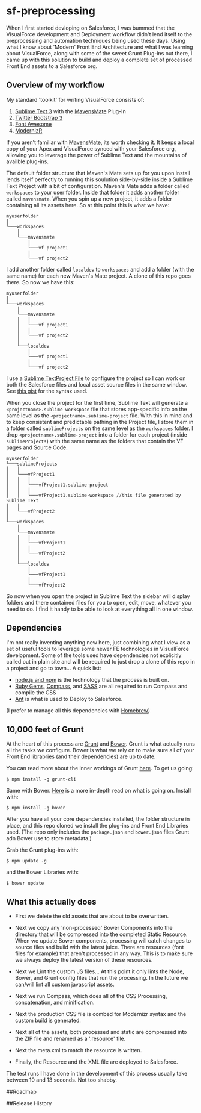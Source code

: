 # sf-preprocessing
When I first started devloping on Salesforce, I was bummed that the VisualForce development and Deployment workflow didn't lend itself to the preprocessing and automation techniques being used these days. Using what I know about 'Modern' Front End Architecture and what I was learning about VisualForce, along with some of the sweet Grunt Plug-ins out there, I came up with this solution to build and deploy a complete set of processed Front End assets to a Salesforce org.

## Overview of my workflow
My standard 'toolkit' for writing VisualForce consists of:
 1. [Sublime Text 3](http://www.sublimetext.com/) with the [MavensMate](http://mavensmate.com/) Plug-In
 2. [Twitter Bootstrap 3](http://getbootstrap.com/)
 3. [Font Awesome](http://fortawesome.github.io/Font-Awesome/)
 4. [ModernizR](http://modernizr.com/)
 
If you aren't familiar with [MavensMate](http://mavensmate.com/), its worth checking it. It keeps a local copy of your Apex and VisualForce synced with your Salesforce org, allowing you to leverage the power of Sublime Text and the mountains of availble plug-ins.

The default folder structure that Maven's Mate sets up for you upon install lends itself perfectly to running this soulution side-by-side inside a Sublime Text Project with a bit of configuration. Maven's Mate adds a folder called `workspaces` to your user folder. Inside that folder it adds another folder called `mavensmate`. When you spin up a new project, it adds a folder containing all its assets here. So at this point this is what we have:

```
myuserfolder
│
└───workspaces
    │
    └───mavensmate
        │
        └───vf project1
        │
        └───vf project2
```

I add another folder called `localdev` to `workspaces` and add a folder (with the same name) for each new Maven's Mate project. A clone of this repo goes there. So now we have this:

```
myuserfolder
│
└───workspaces
    │
    └───mavensmate
    │   │
    │   └───vf project1
    │   │
    │   └───vf project2
    │   
    └───localdev
        │
        └───vf project1
        │
        └───vf project2
```

I use a [Sublime TextProject File](http://www.sublimetext.com/docs/3/projects.html) to configure the project so I can work on both the Salesforce files and local asset source files in the same window. See [this gist](https://gist.github.com/cwgieselman/01abfa30fa05bddb3469) for the syntax used.

When you close the project for the first time, Sublime Text will generate a `<projectname>.sublime-workspace` file that stores app-specific info on the same level as the `<projectname>.sublime-project` file. With this in mind and to keep consistent and predictable pathing in the Project file, I store them in a folder called `sublimeProjects` on the same level as the `workspaces` folder. I drop `<projectname>.sublime-project` into a folder for each project (inside `sublimeProjects`) with the same name as the folders that contain the VF pages and Source Code.

```
myuserfolder
└───sublimeProjects
│   │
│   └───vfProject1
│   │   │
│   │   └───vfProject1.sublime-project
│   │   │
│   │   └───vfProject1.sublime-workspace //this file generated by Sublime Text
│   │
│   └───vfProject2
│
└───workspaces
    │
    └───mavensmate
    │   │
    │   └───vfProject1
    │   │
    │   └───vfProject2
    │   
    └───localdev
        │
        └───vfProject1
        │
        └───vfProject2
```

So now when you open the project in Sublime Text the sidebar will display folders and there contained files for you to open, edit, move, whatever you need to do. I find it handy to be able to look at everything all in one window.


## Dependencies
I'm not really inventing anything new here, just combining what I view as a set of useful tools to leverage some newer FE technologies in VisualForce development. Some of the tools used have dependencies not explicitly called out in plain site and will be required to just drop a clone of this repo in a project and go to town... A quick list:
 - [node.js and npm](https://nodejs.org/) is the technology that the process is built on.
 - [Ruby Gems](https://rubygems.org/), [Compass](http://compass-style.org/install/), and [SASS](http://sass-lang.com/install) are all required to run Compass and compile the CSS
 - [Ant](http://ant.apache.org/index.html) is what is used to Deploy to Salesforce.

(I prefer to manage all this dependencies with [Homebrew](http://brew.sh/))

## 10,000 feet of Grunt
At the heart of this process are [Grunt](http://gruntjs.com/) and [Bower](http://bower.io/). Grunt is what actually runs all the tasks we configure. Bower is what we rely on to make sure all of your Front End librabries (and their dependencies) are up to date.

You can read more about the inner workings of Grunt [here](http://gruntjs.com/getting-started). To get us going:
```
$ npm install -g grunt-cli
```

Same with Bower. [Here](http://bower.io/#getting-started) is a more in-depth read on what is going on. Install with:
```
$ npm install -g bower
```

After you have all your core dependencies installed, the folder structure in place, and this repo cloned we install the plug-ins and Front End Libraries used. (The repo only includes the `package.json` and `bower.json` files Grunt adn Bower use to store metadata.)

Grab the Grunt plug-ins with:
```
$ npm update -g
```

and the Bower Libraries with:
```
$ bower update
```



## What this actually does



- First we delete the old assets that are about to be overwritten.

- Next we copy any 'non-processed' Bower Components into the directory that will be compressed into the completed Static Resource. When we update Bower components, processing will catch changes to source files and build with the latest juice. There are resources (font files for example) that aren't processed in any way. This is to make sure we always deploy the latest version of these resources.

- Next we Lint the custom JS files... At this point it only lints the Node, Bower, and Grunt config files that run the processing. In the future we can/will lint all custom javascript assets.

- Next we run Compass, which does all of the CSS Processing, concatenation, and minification.

- Next the production CSS file is combed for Modernizr syntax and the custom build is generated.

- Next all of the assets, both processed and static are compressed into the ZIP file and renamed as a '.resource' file.

- Next the meta.xml to match the resource is written.

- Finally, the Resource and the XML file are deployed to Salesforce.


The test runs I have done in the development of this process usually take between 10 and 13 seconds. Not too shabby. 





##Roadmap

##Release History


